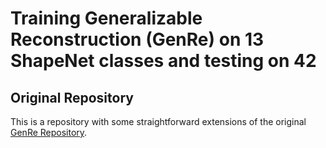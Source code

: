 # Training Generalizable Reconstruction (GenRe) on 13 ShapeNet classes and testing on 42


## Original Repository

This is a repository with some straightforward extensions of the original [GenRe Repository](https://github.com/xiumingzhang/GenRe-ShapeHD).
